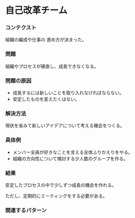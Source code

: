 自己改革チーム
=====================

### コンテクスト

組織の編成や仕事の 進め方が決まった。

### 問題

組織やプロセスが硬直し、成長できなくなる。

### 問題の原因

- 成長するには新しいことを取り入れなければならない。
- 安定したものを変えたくはない。

### 解決方法

現状を省みて新しいアイデアについて考える機会をつくる。

### 具体例

- メンバー全員が好きなことを言える全体ふりかえりをやる。
- 組織の方向性について検討する少人数のグループを作る。

### 結果

安定したプロセスの中で少しずつ成長の機会を作れる。

ただし、定期的にミーティングをする必要がある。

### 関連するパターン
